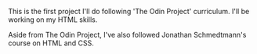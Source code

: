 This is the first project I'll do following 'The Odin Project' curriculum. I'll be working on my HTML skills.

Aside from The Odin Project, I've also followed Jonathan Schmedtmann's course on HTML and CSS.
